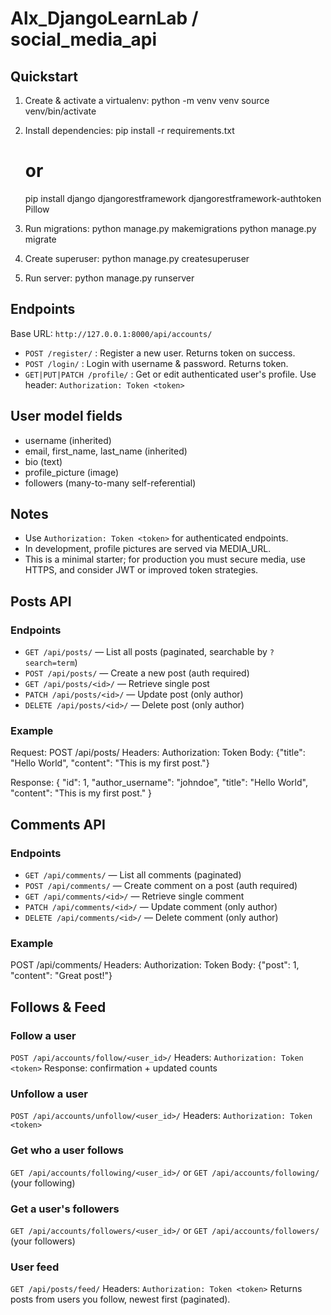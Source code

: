 # Alx_DjangoLearnLab / social_media_api

## Quickstart

1. Create & activate a virtualenv:
   python -m venv venv
   source venv/bin/activate

2. Install dependencies:
   pip install -r requirements.txt
   # or
   pip install django djangorestframework djangorestframework-authtoken Pillow

3. Run migrations:
   python manage.py makemigrations
   python manage.py migrate

4. Create superuser:
   python manage.py createsuperuser

5. Run server:
   python manage.py runserver

## Endpoints

Base URL: `http://127.0.0.1:8000/api/accounts/`

- `POST /register/` : Register a new user. Returns token on success.
- `POST /login/` : Login with username & password. Returns token.
- `GET|PUT|PATCH /profile/` : Get or edit authenticated user's profile. Use header:
  `Authorization: Token <token>`

## User model fields

- username (inherited)
- email, first_name, last_name (inherited)
- bio (text)
- profile_picture (image)
- followers (many-to-many self-referential)

## Notes

- Use `Authorization: Token <token>` for authenticated endpoints.
- In development, profile pictures are served via MEDIA_URL.
- This is a minimal starter; for production you must secure media, use HTTPS, and consider JWT or improved token strategies.
## Posts API

### Endpoints
- `GET /api/posts/` — List all posts (paginated, searchable by `?search=term`)
- `POST /api/posts/` — Create a new post (auth required)
- `GET /api/posts/<id>/` — Retrieve single post
- `PATCH /api/posts/<id>/` — Update post (only author)
- `DELETE /api/posts/<id>/` — Delete post (only author)

### Example
Request:
POST /api/posts/
Headers: Authorization: Token <token>
Body: {"title": "Hello World", "content": "This is my first post."}

Response:
{
  "id": 1,
  "author_username": "johndoe",
  "title": "Hello World",
  "content": "This is my first post."
}

## Comments API

### Endpoints
- `GET /api/comments/` — List all comments (paginated)
- `POST /api/comments/` — Create comment on a post (auth required)
- `GET /api/comments/<id>/` — Retrieve single comment
- `PATCH /api/comments/<id>/` — Update comment (only author)
- `DELETE /api/comments/<id>/` — Delete comment (only author)

### Example
POST /api/comments/
Headers: Authorization: Token <token>
Body: {"post": 1, "content": "Great post!"}
## Follows & Feed

### Follow a user
`POST /api/accounts/follow/<user_id>/`
Headers: `Authorization: Token <token>`
Response: confirmation + updated counts

### Unfollow a user
`POST /api/accounts/unfollow/<user_id>/`
Headers: `Authorization: Token <token>`

### Get who a user follows
`GET /api/accounts/following/<user_id>/` or `GET /api/accounts/following/` (your following)

### Get a user's followers
`GET /api/accounts/followers/<user_id>/` or `GET /api/accounts/followers/` (your followers)

### User feed
`GET /api/posts/feed/`
Headers: `Authorization: Token <token>`
Returns posts from users you follow, newest first (paginated).
